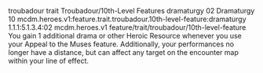 <ability>
  <metadata>
    <class>troubadour</class>
    <feature_type>trait</feature_type>
    <file_dpath>Troubadour/10th-Level Features</file_dpath>
    <item_id>dramaturgy</item_id>
    <item_index>02</item_index>
    <item_name>Dramaturgy</item_name>
    <level>10</level>
    <scc>mcdm.heroes.v1:feature.trait.troubadour.10th-level-feature:dramaturgy</scc>
    <scdc>1.1.1:5.1.3.4:02</scdc>
    <source>mcdm.heroes.v1</source>
    <type>feature/trait/troubadour/10th-level-feature</type>
  </metadata>
  <effects>
    <effect type="mundane">You gain 1 additional drama or other Heroic Resource whenever you use your Appeal to the Muses feature. Additionally, your performances no longer have a distance, but can affect any target on the encounter map within your line of effect.</effect>
  </effects>
</ability>
